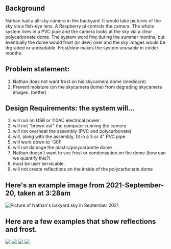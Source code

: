 ## Background
Nathan had a all-sky camera in the backyard.  It would take pictures of the sky via a fish-eye lens. A Raspberry pi controls the camera.  The whole system lives in a PVC pipe and the camera looks at the sky via a clear polycarbonate dome. The system word fine during the summer months, but eventually the dome would frost (or dew) over and the sky images would be drgraded or unreadable.  Frost/dew makes the system unusable in colder months.

##  Problem statement:
1. Nathan does not want frost on his skycamera dome (mediocre)
2. Prevent moisture (on the skycamera dome) from degrading skycamera images. (better)

## Design Requirements: the system will...
1. will run on USB or 110AC electrical power
2. will not "brown out" the computer running the camera
3. will not overheat the assembly (PVC and polycarbonate)
4. will, along with the assembly, fit in a 3 or 4" PVC pipe
5. will work down to -30F
6. will not damage the plastic/polycarbonte dome
7. Nathan doesn't want to see frost or condensation on the dome (how can we quantify this?)
8. must be user servicable.
9. will not create reflections on the inside of the polycarbonate dome

## Here's an example image from 2021-September-20, taken at 3:28am
![Picture of Nathan's bakyard sky in September 2021](sky-2021-09-20-03-28-12.jpg)

## Here are a few examples that show reflections and frost.
![](sky-2021-11-20-21-55-42-frost.jpg)
![](sky-2021-11-25-22-45-15-frost.jpg)
![](sky-2021-11-26-20-06-52-reflection.jpg)
![](sky-2021-12-07-04-47-53-reflection.jpg)
